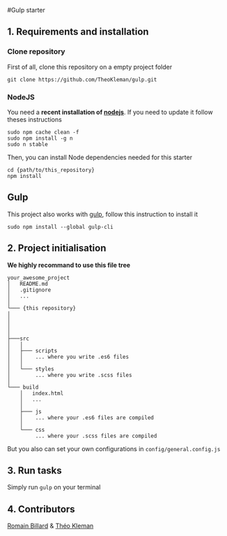#Gulp starter

## 1. Requirements and installation

### Clone repository

First of all, clone this repository on a empty project folder

`git clone https://github.com/TheoKleman/gulp.git`

### NodeJS

You need a **recent installation of [nodejs](http://nodejs.org/)**. If you need to update it follow theses instructions

```shell
sudo npm cache clean -f
sudo npm install -g n
sudo n stable
```

Then, you can install Node dependencies needed for this starter

```shell
cd {path/to/this_repository}
npm install
```

## Gulp

This project also works with [gulp](http://gulpjs.com/), follow this instruction to install it
```shell
sudo npm install --global gulp-cli
```


## 2. Project initialisation

**We highly recommand to use this file tree**

```
your_awesome_project
│   README.md
│   .gitignore
│   ...
│
└─── {this repository}
│      
│   
│       
│
├───src
│   │
│   ├─── scripts
│   │    ... where you write .es6 files
│   │
│   └─── styles
│        ... where you write .scss files
│
└─── build
	│   index.html
	│   ...
	│
	├─── js
	│    ... where your .es6 files are compiled
	│
	└─── css
		 ... where your .scss files are compiled
```

But you also can set your own configurations in `config/general.config.js` 

## 3. Run tasks

Simply run `gulp` on your terminal

## 4. Contributors

[Romain Billard](https://github.com/rmnbrd/) & [Théo Kleman](https://github.com/TheoKleman/)
